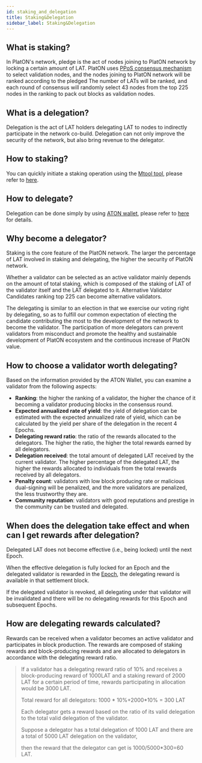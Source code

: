 ```yaml
---
id: staking_and_delegation
title: Staking&Delegation
sidebar_label: Staking&Delegation
---
```


## What is staking?
In PlatON's network, pledge is the act of nodes joining to PlatON network by locking a certain amount of LAT. PlatON uses [PPoS consensus mechanism](/docs/en/Economic_Model#ppos-consensus) to select validation nodes, and the nodes joining to PlatON network will be ranked according to the pledged The number of LATs will be ranked, and each round of consensus will randomly select 43 nodes from the top 225 nodes in the ranking to pack out blocks as validation nodes.

## What is a delegation?

Delegation is the act of LAT holders delegating LAT to nodes to indirectly participate in the network co-build. Delegation can not only improve the security of the network, but also bring revenue to the delegator.

## How to staking?

You can quickly initiate a staking operation using the [Mtool tool](/docs/en/OnLine_MTool_Manual), please refer to [here](/docs/en/Become_PlatON_Main_Verification#initiate-a-staking-operation).

## How to delegate?

Delegation can be done simply by using [ATON wallet](/docs/en/ATON-user-manual), please refer to [here](/docs/en/ATON-user-manual#delegate) for details.

## Why become a delegator?

Staking is the core feature of the PlatON network. The larger the percentage of LAT involved in staking and delegating, the higher the security of PlatON network.

Whether a validator can be selected as an active validator mainly depends on the amount of total staking, which is composed of the staking of LAT of the validator itself and the LAT delegated to it. Alternative Validator Candidates ranking top 225 can become alternative validators.

The delegating is similar to an election in that we exercise our voting right by delegating, so as to fulfill our common expectation of electing the candidate contributing the most to the development of the network to become the validator. The participation of more delegators can prevent validators from misconduct and promote the healthy and sustainable development of PlatON ecosystem and the continuous increase of PlatON value.

## How to choose a validator worth delegating?

Based on the information provided by the ATON Wallet, you can examine a validator from the following aspects:

- **Ranking**: the higher the ranking of a validator, the higher the chance of it becoming a validator producing blocks in the consensus round.
- **Expected annualized rate of yield**: the yield of delegation can be estimated with the expected annualized rate of yield, which can be calculated by the yield per share of the delegation in the recent 4 Epochs.
- **Delegating reward ratio**: the ratio of the rewards allocated to the delegators. The higher the ratio, the higher the total rewards earned by all delegators.
- **Delegation received**: the total amount of delegated LAT received by the current validator. The higher percentage of the delegated LAT, the higher the rewards allocated to individuals from the total rewards received by all delegators.
- **Penalty count**: validators with low block producing rate or malicious dual-signing will be penalized, and the more validators are penalized, the less trustworthy they are.
- **Community reputation**: validators with good reputations and prestige in the community can be trusted and delegated.

## When does the delegation take effect and when can I get rewards after delegation?

Delegated LAT does not become effective (i.e., being locked) until the next Epoch.

When the effective delegation is fully locked for an Epoch and the delegated validator is rewarded in the [Epoch](/docs/en/Economic_Model#the-business-cycle-in-platon), the delegating reward is available in that settlement block.

If the delegated validator is revoked, all delegating under that validator will be invalidated and there will be no delegating rewards for this Epoch and subsequent Epochs.

## How are delegating rewards calculated?

Rewards can be received when a validator becomes an active validator and participates in block production. The rewards are composed of staking rewards and block-producing rewards and are allocated to delegators in accordance with the delegating reward ratio.

> If a validator has a delegating reward ratio of 10% and receives a block-producing reward of 1000LAT and a staking reward of 2000 LAT for a certain period of time, rewards participating in allocation would be 3000 LAT.
>
>Total reward for all delegators: 1000 \* 10%+2000\*10% = 300 LAT
>
>Each delegator gets a reward based on the ratio of its valid delegation to the total valid delegation of the validator.
>
>Suppose a delegator has a total delegation of 1000 LAT and there are a total of 5000 LAT delegation on the validator,
>
>then the reward that the delegator can get is 1000/5000\*300=60 LAT.

